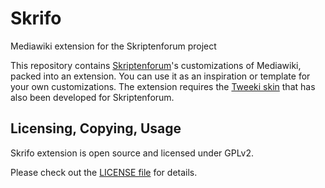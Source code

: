 # Skrifo
Mediawiki extension for the Skriptenforum project

This repository contains [Skriptenforum](https://www.skriptenforum.net)'s customizations 
of Mediawiki, packed into an extension. You can use it as an inspiration or template for 
your own customizations. The extension requires the [Tweeki skin](http://tweeki.thai-land.at) 
that has also been developed for Skriptenforum.

## Licensing, Copying, Usage

Skrifo extension is open source and licensed under GPLv2.

Please check out the [LICENSE file](https://github.com/thaider/Skrifo/blob/master/LICENSE) 
for details.

